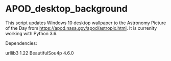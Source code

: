 # APOD_desktop_background

This script updates Windows 10 desktop wallpaper to the Astronomy Picture of the Day from https://apod.nasa.gov/apod/astropix.html. It is currenlty working with Python 3.6. 

Dependencies:
 
urllib3 1.22
BeautifulSou4p 4.6.0


